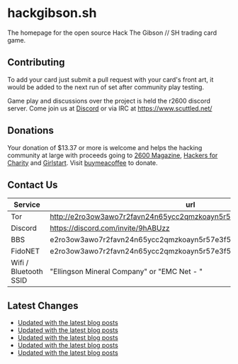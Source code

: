 # hackgibson.sh
The homepage for the open source Hack The Gibson // SH trading card game.


## Contributing

To add your card just submit a pull request with your card's front art, it would be added to the next run of set after community play testing.

Game play and discussions over the project is held the r2600 discord server. Come join us at [Discord](https://discord.com/invite/9hABUzz) or via IRC at https://www.scuttled.net/


## Donations

Your donation of $13.37 or more is welcome and helps the hacking community at large with proceeds going to [2600 Magazine](https://2600.com/), [Hackers for Charity](https://hackersforcharity.org) and [Girlstart](https://girlstart.org).  Visit [buymeacoffee](https://www.buymeacoffee.com/hackgibson.sh) to donate.


## Contact Us

Service | url
-|-
Tor | http://e2ro3ow3awo7r2favn24n65ycc2qmzkoayn5r57e3f56nvjwdcgg32ad.onion
Discord | https://discord.com/invite/9hABUzz
BBS | e2ro3ow3awo7r2favn24n65ycc2qmzkoayn5r57e3f56nvjwdcgg32ad.onion:23
FidoNET | e2ro3ow3awo7r2favn24n65ycc2qmzkoayn5r57e3f56nvjwdcgg32ad.onion:24554
Wifi / Bluetooth SSID | "Ellingson Mineral Company" or "EMC Net - <fidonet address>"

## Latest Changes
<!-- BLOG-POST-LIST:START -->
- [Updated with the latest blog posts](https://github.com/DFW2600/hackgibson.sh/commit/b7161646cbfbd1212b0cb5d01a8eeafbbb6b26d1)
- [Updated with the latest blog posts](https://github.com/DFW2600/hackgibson.sh/commit/cce9ac2e5ce9890453daf42db24880590757de8d)
- [Updated with the latest blog posts](https://github.com/DFW2600/hackgibson.sh/commit/085c2facf3ddb60ce54ae9b1990f9dd7f8b74bdb)
- [Updated with the latest blog posts](https://github.com/DFW2600/hackgibson.sh/commit/44ed768c795c401cfd6ede6d44f3cbfd13e0b22b)
- [Updated with the latest blog posts](https://github.com/DFW2600/hackgibson.sh/commit/56df46ba17d3db54c57680f2e2f398f9fa0ab516)
<!-- BLOG-POST-LIST:END -->
